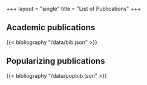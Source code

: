 +++
layout = "single"
title = "List of Publications"
+++

## Academic publications
{{< bibliography "/data/bib.json" >}}

## Popularizing publications
{{< bibliography "/data/popbib.json" >}}
